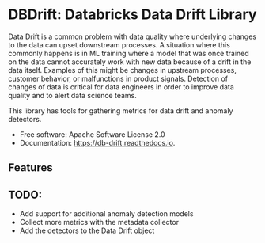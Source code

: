 # DBDrift: Databricks Data Drift Library

Data Drift is a common problem with data quality where underlying changes to the data can upset downstream processes.
A situation where this commonly happens is in ML training where a model that was once trained on the data cannot accurately
work with new data because of a drift in the data itself. Examples of this might be changes in upstream processes, customer
behavior, or malfunctions in product signals. Detection of changes of data is critical for data engineers in order to improve
data quality and to alert data science teams.

This library has tools for gathering metrics for data drift and anomaly detectors.


* Free software: Apache Software License 2.0
* Documentation: https://db-drift.readthedocs.io.


Features
--------

TODO:
-----

* Add support for additional anomaly detection models
* Collect more metrics with the metadata collector
* Add the detectors to the Data Drift object